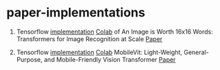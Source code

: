# paper-implementations
1. Tensorflow [implementation](/vision_transformer.ipynb) [Colab](https://colab.research.google.com/github/avinash31d/paper-implementations/blob/main/vision_transformer.ipynb) of An Image is Worth 16x16 Words: Transformers for Image Recognition at Scale [Paper](https://arxiv.org/abs/2010.11929v2)

2. Tensorflow [implementation](/mobile_vit.ipynb) [Colab]() MobileVit: Light-Weight, General-Purpose, and Mobile-Friendly Vision Transformer [Paper](https://arxiv.org/abs/2110.02178)